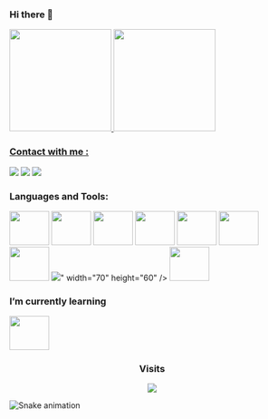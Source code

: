 ### Hi there 👋



<div display="flex">
<a href="https://github.com/rogervalentim">
 <img height="180em" src="https://github-readme-stats.vercel.app/api?username=rogervalentim&show_icons=true&theme=dark&include_all_commits=true&count_private=true"/>
<img height="180em" src="https://github-readme-stats.vercel.app/api/top-langs/?username=rogervalentim&layout=compact&langs_count=7&theme=dark"/>

</div>

<h3 align="left" >Contact with me :</h3>
<div>
<a href = "valentim.roger33@gmail.com"><img src="https://img.shields.io/badge/Gmail-D14836?style=for-the-badge&logo=gmail&logoColor=white" target="_blank"></a>
<a href="https://www.linkedin.com/in/rogervalentim33/" target="_blank"><img src="https://img.shields.io/badge/-LinkedIn-%230077B5?style=for-the-badge&logo=linkedin&logoColor=white" target="_blank"></a>   
<a href="https://wa.me/19994088614" target="_blank"><img src="https://img.shields.io/badge/-whatsapp-%228B22?style=for-the-badge&logo=whatsapp&logoColor=white" target="_blank"></a>   
</div>

<h3 align="left">Languages and Tools:</h3>
<div display="flex">
<img src="https://cdn.jsdelivr.net/gh/devicons/devicon/icons/javascript/javascript-original.svg" width="70" height="60" />
<img src="https://cdn.jsdelivr.net/gh/devicons/devicon/icons/html5/html5-original.svg" width="70" height="60" />
<img src="https://cdn.jsdelivr.net/gh/devicons/devicon/icons/css3/css3-original.svg" width="70" height="60" />
<img src="https://cdn.jsdelivr.net/gh/devicons/devicon/icons/git/git-original.svg"  width="70" height="60" />
<img src="https://cdn.jsdelivr.net/gh/devicons/devicon/icons/nodejs/nodejs-original.svg" width="70" height="60" />
<img src="https://cdn.jsdelivr.net/gh/devicons/devicon/icons/mysql/mysql-plain.svg"   width="70" height="60"/>
<img src="https://cdn.jsdelivr.net/gh/devicons/devicon/icons/react/react-original.svg" width="70" height="60" />
<img src="<img src="https://cdn.jsdelivr.net/gh/devicons/devicon/icons/mongodb/mongodb-original.svg" />" width="70" height="60" />
<img src="https://cdn.jsdelivr.net/gh/devicons/devicon/icons/typescript/typescript-original.svg" width="70" height="60" />
</div>

<h3 align="left">I’m currently learning</h3>
<img src="https://cdn.jsdelivr.net/gh/devicons/devicon/icons/typescript/typescript-original.svg" width="70" height="60" />

</br>
<h3 align="center">Visits</h3>
<p align="center"><img align="center" src="https://profile-counter.glitch.me/rogervalentim/count.svg"/></p>

  ![Snake animation](https://github.com/rogervalentim/rogervalentim/blob/output/github-contribution-grid-snake.svg) 
 
